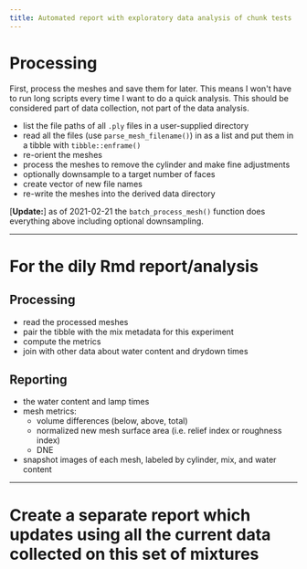 ```yaml
---
title: Automated report with exploratory data analysis of chunk tests
---
```


# Processing 

First, process the meshes and save them for later. This means I won't have to run long scripts every time I want to do a quick analysis. 
This should be considered part of data collection, not part of the data analysis. 

- list the file paths of all `.ply` files in a user-supplied directory 
- read all the files (use `parse_mesh_filename()`) in as a list and put them in a tibble with `tibble::enframe()`
- re-orient the meshes 
- process the meshes to remove the cylinder and make fine adjustments 
- optionally downsample to a target number of faces 
- create vector of new file names
- re-write the meshes into the derived data directory 

[**Update:**] as of 2021-02-21 the `batch_process_mesh()` function does everything above including optional downsampling.

___

# For the dily Rmd report/analysis 

## Processing 

- read the processed meshes 
- pair the tibble with the mix metadata for this experiment 
- compute the metrics 
- join with other data about water content and drydown times 


## Reporting 

- the water content and lamp times
- mesh metrics:
    - volume differences (below, above, total)
    - normalized new mesh surface area (i.e. relief index or roughness index)
    - DNE
- snapshot images of each mesh, labeled by cylinder, mix, and water content 


___



# Create a separate report which updates using all the current data collected on this set of mixtures 



